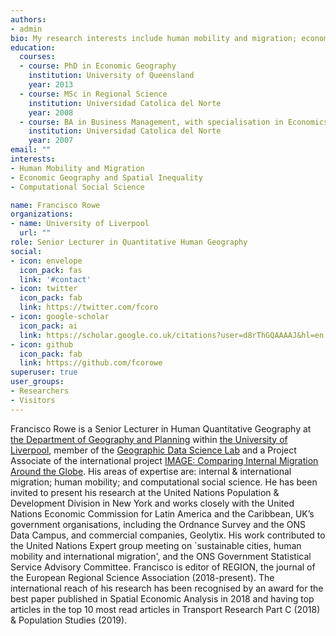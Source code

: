 ```yaml
---
authors:
- admin
bio: My research interests include human mobility and migration; economic geography and spatial inequality; computational social science.
education:
  courses:
  - course: PhD in Economic Geography
    institution: University of Queensland
    year: 2013
  - course: MSc in Regional Science
    institution: Universidad Catolica del Norte
    year: 2008
  - course: BA in Business Management, with specialisation in Economics
    institution: Universidad Catolica del Norte
    year: 2007
email: ""
interests:
- Human Mobility and Migration
- Economic Geography and Spatial Inequality
- Computational Social Science

name: Francisco Rowe
organizations:
- name: University of Liverpool
  url: ""
role: Senior Lecturer in Quantitative Human Geography
social:
- icon: envelope
  icon_pack: fas
  link: '#contact'
- icon: twitter
  icon_pack: fab
  link: https://twitter.com/fcoro
- icon: google-scholar
  icon_pack: ai
  link: https://scholar.google.co.uk/citations?user=d8rThGQAAAAJ&hl=en
- icon: github
  icon_pack: fab
  link: https://github.com/fcorowe
superuser: true
user_groups:
- Researchers
- Visitors
---
```


Francisco Rowe is a Senior Lecturer in Human Quantitative Geography at [the Department of Geography and Planning](http://www.liv.ac.uk/geography-and-planning/) within [the University of Liverpool](https://www.liverpool.ac.uk), member of the [Geographic Data Science Lab](http://geographicdatascience.com) and a Project Associate of the international project [IMAGE: Comparing Internal Migration Around the Globe](https://imageproject.com.au/project-team/). His areas of expertise are: internal & international migration; human mobility; and computational social science. He has been invited to present his research at the United Nations Population & Development Division in New York and works closely with the United Nations Economic Commission for Latin America and the Caribbean, UK’s government organisations, including the Ordnance Survey and the ONS Data Campus, and commercial companies, Geolytix. His work contributed to the United Nations Expert group meeting on `sustainable cities, human mobility and international migration', and the ONS Government Statistical Service Advisory Committee. Francisco is editor of REGION, the journal of the European Regional Science Association (2018-present). The international reach of his research has been recognised by an award for the best paper published in Spatial Economic Analysis in 2018 and having top articles in the top 10 most read articles in Transport Research Part C (2018) & Population Studies (2019).
